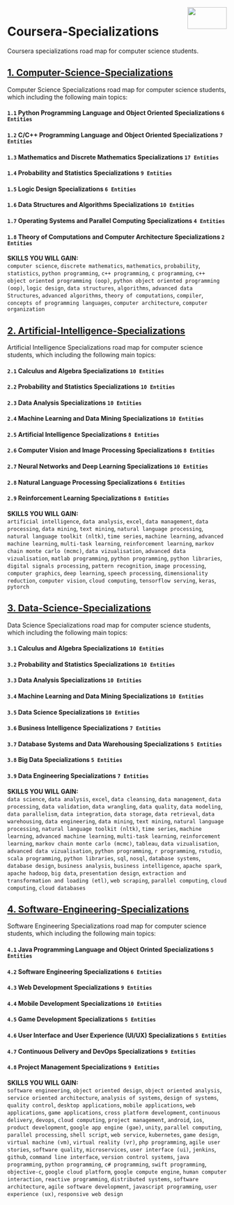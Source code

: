 <img align="right" width="90" height="50" src="https://github.com/cs-MohamedAyman/Coursera-Specializations/blob/master/organizations-logos/coursera.jpg">

# Coursera-Specializations
Coursera specializations road map for computer science students.

## [1. Computer-Science-Specializations](https://github.com/cs-MohamedAyman/Coursera-Specializations/tree/master/1.Computer-Science-Specializations)
Computer Science Specializations road map for computer science students, which including the following main topics:

#### `1.1` Python Programming Language and Object Oriented Specializations `6 Entities`
#### `1.2` C/C++ Programming Language and Object Oriented Specializations `7 Entities`
#### `1.3` Mathematics and Discrete Mathematics Specializations `17 Entities`
#### `1.4` Probability and Statistics Specializations `9 Entities`
#### `1.5` Logic Design Specializations `6 Entities`
#### `1.6` Data Structures and Algorithms Specializations `10 Entities`
#### `1.7` Operating Systems and Parallel Computing Specializations `4 Entities`
#### `1.8` Theory of Computations and Computer Architecture Specializations `2 Entities`

**SKILLS YOU WILL GAIN:**<br>
`computer science`, `discrete mathematics`, `mathematics`, `probability`, `statistics`, `python programming`, `c++ programming`, `c programming`, `c++ object oriented programming (oop)`, `python object oriented programming (oop)`, `logic design`, `data structures`, `algorithms`, `advanced data Structures`, `advanced algorithms`, `theory of computations`, `compiler`, `concepts of programming languages`, `computer architecture`, `computer organization`

## [2. Artificial-Intelligence-Specializations](https://github.com/cs-MohamedAyman/Coursera-Specializations/tree/master/2.Artificial-Intelligence-Specializations)
Artificial Intelligence Specializations road map for computer science students, which including the following main topics:

#### `2.1` Calculus and Algebra Specializations `10 Entities`
#### `2.2` Probability and Statistics Specializations `10 Entities`
#### `2.3` Data Analysis Specializations `10 Entities`
#### `2.4` Machine Learning and Data Mining Specializations `10 Entities`
#### `2.5` Artificial Intelligence Specializations `8 Entities`
#### `2.6` Computer Vision and Image Processing Specializations `8 Entities`
#### `2.7` Neural Networks and Deep Learning Specializations `10 Entities`
#### `2.8` Natural Language Processing Specializations `6 Entities`
#### `2.9` Reinforcement Learning Specializations `8 Entities`

**SKILLS YOU WILL GAIN:**<br>
`artificial intelligence`, `data analysis`, `excel`, `data management`, `data processing`, `data mining`, `text mining`, `natural language processing`, `natural language toolkit (nltk)`, `time series`, `machine learning`, `advanced machine learning`, `multi-task learning`, `reinforcement learning`, `markov chain monte carlo (mcmc)`, `data vizualisation`, `advanced data vizualisation`, `matlab programming`, `python programming`, `python libraries`, `digital signals processing`, `pattern recognition`, `image processing`, `computer graphics`, `deep learning`, `speech processing`, `dimensionality reduction`, `computer vision`, `cloud computing`, `tensorflow serving`, `keras`, `pytorch`

## [3. Data-Science-Specializations](https://github.com/cs-MohamedAyman/Coursera-Specializations/tree/master/3.Data-Science-Specializations)
Data Science Specializations road map for computer science students, which including the following main topics:

#### `3.1` Calculus and Algebra Specializations `10 Entities`
#### `3.2` Probability and Statistics Specializations `10 Entities`
#### `3.3` Data Analysis Specializations `10 Entities`
#### `3.4` Machine Learning and Data Mining Specializations `10 Entities`
#### `3.5` Data Science Specializations `10 Entities`
#### `3.6` Business Intelligence Specializations `7 Entities`
#### `3.7` Database Systems and Data Warehousing Specializations `5 Entities`
#### `3.8` Big Data Specializations `5 Entities`
#### `3.9` Data Engineering Specializations `7 Entities`

**SKILLS YOU WILL GAIN:**<br>
`data science`, `data analysis`, `excel`, `data cleansing`, `data management`, `data processing`, `data validation`, `data wrangling`, `data quality`, `data modeling`, `data parallelism`, `data integration`, `data storage`, `data retrieval`, `data warehousing`, `data engineering`, `data mining`, `text mining`, `natural language processing`, `natural language toolkit (nltk)`, `time series`, `machine learning`, `advanced machine learning`, `multi-task learning`, `reinforcement learning`, `markov chain monte carlo (mcmc)`, `tableau`, `data vizualisation`, `advanced data vizualisation`, `python programming`, `r programming`, `rstudio`, `scala programming`, `python libraries`, `sql`, `nosql`, `database systems`, `database design`, `business analysis`, `business intelligence`, `apache spark`, `apache hadoop`, `big data`, `presentation design`, `extraction and transformation and loading (etl)`, `web scraping`, `parallel computing`, `cloud computing`, `cloud databases`

## [4. Software-Engineering-Specializations](https://github.com/cs-MohamedAyman/Coursera-Specializations/tree/master/4.Software-Engineering-Specializations)
Software Engineering Specializations road map for computer science students, which including the following main topics:

#### `4.1` Java Programming Language and Object Orinted Specializations `5 Entities`
#### `4.2` Software Engineering Specializations `6 Entities`
#### `4.3` Web Development Specializations `9 Entities`
#### `4.4` Mobile Development Specializations `10 Entities`
#### `4.5` Game Development Specializations `5 Entities`
#### `4.6` User Interface and User Experience (UI/UX) Specializations `5 Entities`
#### `4.7` Continuous Delivery and DevOps Specializations `9 Entities`
#### `4.8` Project Management Specializations `9 Entities`

**SKILLS YOU WILL GAIN:**<br>
`software engineering`, `object oriented design`, `object oriented analysis`, `service oriented architecture`, `analysis of systems`, `design of systems`, `quality control`, `desktop applications`, `mobile applications`, `web applications`, `game applications`, `cross platform development`, `continuous delivery`, `devops`, `cloud computing`, `project management`, `android`, `ios`, `product development`, `google app engine (gae)`, `unity`, `parallel computing`, `parallel processing`, `shell script`, `web service`, `kubernetes`, `game design`, `virtual machine (vm)`, `virtual reality (vr)`, `php programming`, `agile user stories`, `software quality`, `microservices`, `user interface (ui)`, `jenkins`, `github`, `command line interface`, `version control systems`, `java programming`, `python programming`, `c# programming`, `swift programming`, `objective-c`, `google cloud platform`, `google compute engine`, `human computer interaction`, `reactive programming`, `distributed systems`, `software architecture`, `agile software development`, `javascript programming`, `user experience (ux)`, `responsive web design`
